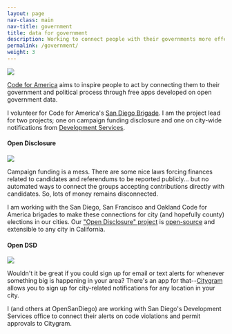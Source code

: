 ```yaml
---
layout: page
nav-class: main
nav-title: government
title: data for government
description: Working to connect people with their governments more effectively.
permalink: /government/
weight: 3
---
```


<img class="col one right" src="{{ '/img/logos/cfa.png' | prepend:site.baseurl }}">

<p>
  <a class="title" href="http://www.codeforamerica.org/">Code for America</a> aims to inspire people to act by connecting them to their government and political process through free apps developed on open government data.
</p>

<p>
  I volunteer for Code for America's <a href="http://www.opensandiego.org/">San Diego Brigade</a>. I am the project lead for two projects; one on campaign funding disclosure and one on city-wide  notifications from <a href="http://www.sandiego.gov/development-services/">Development Services</a>.
</p>

<a name="opendisclosure"></a>
<h4>Open Disclosure</h4>

<img class="col one right" src="{{ '/img/logos/caciviclab.png' | prepend:site.baseurl }}">

<p>
  Campaign funding is a mess. There are some nice laws forcing finances related to candidates and referendums to be reported publicly... but no automated ways to connect the groups accepting contributions directly with candidates. So, lots of money remains disconnected.
</p>

<p>
  I am working with the San Diego, San Francisco and Oakland Code for America brigades to make these connections for city (and hopefully county) elections in our cities. Our <a class="title" href="">"Open Disclosure" project</a> is <a href="">open-source</a> and extensible to any city in California.
</p>



<a name="opendsd"></a>
<h4>Open DSD</h4>

<img class="col one right" src="{{ '/img/logos/citygram.png' | prepend:site.baseurl }}">

<p>
  Wouldn't it be great if you could sign up for email or text alerts for whenever something big is happening in your area? There's an app for that--<a href="">Citygram</a> allows you to sign up for city-related notifications for any location in your city.
</p>

<p>
  I (and others at OpenSanDiego) are working with San Diego's Development Services office to connect their alerts on code violations and permit approvals to Citygram.
</p>
